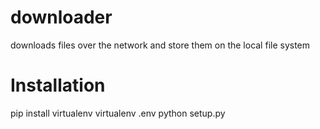 downloader
==========
downloads files over the network and store them on the local file system

Installation
==========

pip install virtualenv
virtualenv .env 
python setup.py





